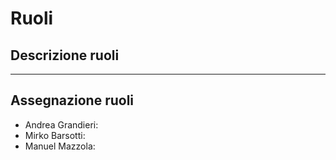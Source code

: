 # Ruoli

## Descrizione ruoli


---

## Assegnazione ruoli

- Andrea Grandieri:
- Mirko Barsotti:
- Manuel Mazzola:
